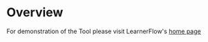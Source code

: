 # Overview
For demonstration of the Tool please visit LearnerFlow's [home page](https://link-url-here.org](https://learnerflow-tool.github.io/)https://learnerflow-tool.github.io/)

